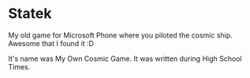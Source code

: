 # Statek
My old game for Microsoft Phone where you piloted the cosmic ship. Awesome that I found it :D

It's name was My Own Cosmic Game. It was written during High School Times. 
